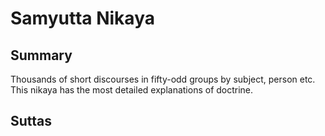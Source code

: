 # Samyutta Nikaya

## Summary

Thousands of short discourses in fifty-odd groups by subject, person etc. This nikaya has the most detailed explanations of doctrine.

## Suttas
